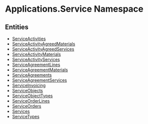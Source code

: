 ﻿---
uid: Applications.Service
---
# Applications.Service Namespace

## Entities
- [ServiceActivities](Applications.Service.ServiceActivities.md)  
- [ServiceActivityAgreedMaterials](Applications.Service.ServiceActivityAgreedMaterials.md)  
- [ServiceActivityAgreedServices](Applications.Service.ServiceActivityAgreedServices.md)  
- [ServiceActivityMaterials](Applications.Service.ServiceActivityMaterials.md)  
- [ServiceActivityServices](Applications.Service.ServiceActivityServices.md)  
- [ServiceAgreementLines](Applications.Service.ServiceAgreementLines.md)  
- [ServiceAgreementMaterials](Applications.Service.ServiceAgreementMaterials.md)  
- [ServiceAgreements](Applications.Service.ServiceAgreements.md)  
- [ServiceAgreementServices](Applications.Service.ServiceAgreementServices.md)  
- [ServiceInvoicing](Applications.Service.ServiceInvoicing.md)  
- [ServiceObjects](Applications.Service.ServiceObjects.md)  
- [ServiceObjectTypes](Applications.Service.ServiceObjectTypes.md)  
- [ServiceOrderLines](Applications.Service.ServiceOrderLines.md)  
- [ServiceOrders](Applications.Service.ServiceOrders.md)  
- [Services](Applications.Service.Services.md)  
- [ServiceTypes](Applications.Service.ServiceTypes.md)  


